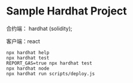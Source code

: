 # Sample Hardhat Project

合约端： hardhat (solidity);

客户端：react

```shell
npx hardhat help
npx hardhat test
REPORT_GAS=true npx hardhat test
npx hardhat node
npx hardhat run scripts/deploy.js
```
